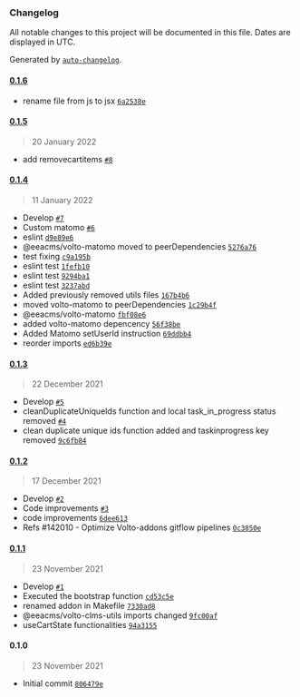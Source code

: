 ### Changelog

All notable changes to this project will be documented in this file. Dates are displayed in UTC.

Generated by [`auto-changelog`](https://github.com/CookPete/auto-changelog).

#### [0.1.6](https://github.com/eea/volto-clms-utils/compare/0.1.5...0.1.6)

- rename file from js to jsx [`6a2538e`](https://github.com/eea/volto-clms-utils/commit/6a2538e0cc4665f5d5c793159e80ebfa93d80238)

#### [0.1.5](https://github.com/eea/volto-clms-utils/compare/0.1.4...0.1.5)

> 20 January 2022

- add removecartitems [`#8`](https://github.com/eea/volto-clms-utils/pull/8)

#### [0.1.4](https://github.com/eea/volto-clms-utils/compare/0.1.3...0.1.4)

> 11 January 2022

- Develop [`#7`](https://github.com/eea/volto-clms-utils/pull/7)
- Custom matomo [`#6`](https://github.com/eea/volto-clms-utils/pull/6)
- eslint [`d9e89e6`](https://github.com/eea/volto-clms-utils/commit/d9e89e6ac39e494124a864da988a3a32149a0eb9)
- @eeacms/volto-matomo moved to peerDependencies [`5276a76`](https://github.com/eea/volto-clms-utils/commit/5276a76476f4ae20949f56d2ada512e1d38832fc)
- test fixing [`c9a195b`](https://github.com/eea/volto-clms-utils/commit/c9a195b705e0e1efea9470deedfe560e2cd01a2c)
- eslint test [`1fefb10`](https://github.com/eea/volto-clms-utils/commit/1fefb102b55e0bf45104cd0b81816f1ad4a2dc4f)
- eslint test [`9294ba1`](https://github.com/eea/volto-clms-utils/commit/9294ba198d8c1982bd71c20c12977ca5cca5f4a4)
- eslint test [`3237abd`](https://github.com/eea/volto-clms-utils/commit/3237abdb8bfd49f09eadbac63944ff993b73508d)
- Added previously removed utils files [`167b4b6`](https://github.com/eea/volto-clms-utils/commit/167b4b6069221159118300e142e758f1ec6507c7)
- moved volto-matomo to peerDependencies [`1c29b4f`](https://github.com/eea/volto-clms-utils/commit/1c29b4f5f3fbde960105d75596bc6b78099b76e5)
- @eeacms/volto-matomo [`fbf08e6`](https://github.com/eea/volto-clms-utils/commit/fbf08e62eec3ad1af86ce2f9d73940808ca54ea6)
- added volto-matomo depencency [`56f38be`](https://github.com/eea/volto-clms-utils/commit/56f38be3d6cf28f6824234a6e8f78532a9dd1e96)
- Added Matomo setUserId instruction [`69ddbb4`](https://github.com/eea/volto-clms-utils/commit/69ddbb42eeb8a748a38007a95b4b15177c37dc9e)
- reorder imports [`ed6b39e`](https://github.com/eea/volto-clms-utils/commit/ed6b39eb72d16b088a33a45fa9cb0f4e9d34b533)

#### [0.1.3](https://github.com/eea/volto-clms-utils/compare/0.1.2...0.1.3)

> 22 December 2021

- Develop [`#5`](https://github.com/eea/volto-clms-utils/pull/5)
- cleanDuplicateUniqueIds function and local task_in_progress status removed [`#4`](https://github.com/eea/volto-clms-utils/pull/4)
- clean duplicate unique ids function added and taskinprogress key removed [`9c6fb84`](https://github.com/eea/volto-clms-utils/commit/9c6fb84413b62f27347ac121ca8c3fb72b76ca94)

#### [0.1.2](https://github.com/eea/volto-clms-utils/compare/0.1.1...0.1.2)

> 17 December 2021

- Develop [`#2`](https://github.com/eea/volto-clms-utils/pull/2)
- Code improvements [`#3`](https://github.com/eea/volto-clms-utils/pull/3)
- code improvements [`6dee613`](https://github.com/eea/volto-clms-utils/commit/6dee613e3a87af3cfc486a865dbba3e3924b5995)
- Refs #142010 - Optimize Volto-addons gitflow pipelines [`0c3850e`](https://github.com/eea/volto-clms-utils/commit/0c3850ea7ffabfa0d682cbfc886e3323316b5f3f)

#### [0.1.1](https://github.com/eea/volto-clms-utils/compare/0.1.0...0.1.1)

> 23 November 2021

- Develop [`#1`](https://github.com/eea/volto-clms-utils/pull/1)
- Executed the bootstrap function [`cd53c5e`](https://github.com/eea/volto-clms-utils/commit/cd53c5e7035b102791f5510d7522bf9ebb63bc84)
- renamed addon in Makefile [`7330ad8`](https://github.com/eea/volto-clms-utils/commit/7330ad896f212587007c1deb4e80a6964028482a)
- @eeacms/volto-clms-utils imports changed [`9fc00af`](https://github.com/eea/volto-clms-utils/commit/9fc00af9ec55ecba55c2e5f532556b31444fea4f)
- useCartState functionalities [`94a3155`](https://github.com/eea/volto-clms-utils/commit/94a315576bf4f8ee17d5aeb71e3139eef7bb9005)

#### 0.1.0

> 23 November 2021

- Initial commit [`806479e`](https://github.com/eea/volto-clms-utils/commit/806479e2a53e5918a0f994780b3facd0ca5f9043)
